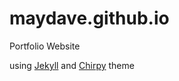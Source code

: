 # maydave.github.io

Portfolio Website

using [Jekyll](https://jekyllrb.com/) and [Chirpy](https://github.com/cotes2020/jekyll-theme-chirpy) theme
